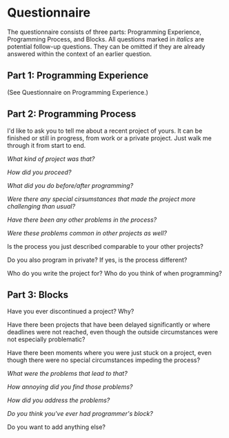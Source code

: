 # Questionnaire

The questionnaire consists of three parts: Programming Experience, Programming Process, and Blocks. All questions marked in *italics* are potential follow-up questions. They can be omitted if they are already answered within the context of an earlier question.

## Part 1:	Programming Experience

(See Questionnaire on Programming Experience.)

## Part 2:	Programming Process

I'd like to ask you to tell me about a recent project of yours. It can be finished or still in progress, from work or a private project. Just walk me through it from start to end.	

*What kind of project was that?*

*How did you proceed?*

*What did you do before/after programming?*

*Were there any special cirsumstances that made the project more challenging than usual?*

*Have there been any other problems in the process?*

*Were these problems common in other projects as well?*

Is the process you just described comparable to your other projects?

Do you also program in private? If yes, is the process different?

Who do you write the project for? Who do you think of when programming?


## Part 3:	Blocks

Have you ever discontinued a project? Why?

Have there been projects that have been delayed significantly or where deadlines were not reached, even though the outside circumstances were not especially problematic?

Have there been moments where you were just stuck on a project, even though there were no special circumstances impeding the process?

*What were the problems that lead to that?*

*How annoying did you find those problems?*

*How did you address the problems?*

*Do you think you've ever had programmer's block?*


Do you want to add anything else?
